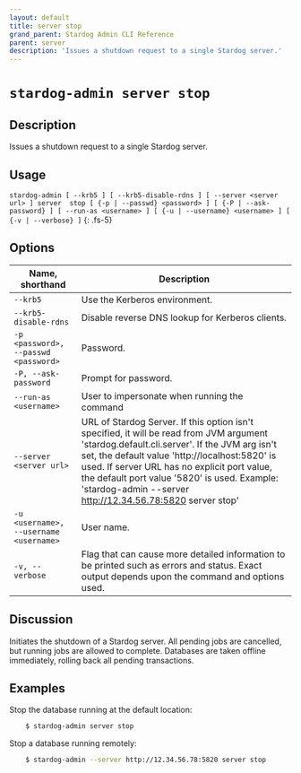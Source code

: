 ```yaml
---
layout: default
title: server stop
grand_parent: Stardog Admin CLI Reference
parent: server
description: 'Issues a shutdown request to a single Stardog server.'
---
```


#  `stardog-admin server stop` 
## Description
Issues a shutdown request to a single Stardog server.<br>
## Usage
`stardog-admin [ --krb5 ] [ --krb5-disable-rdns ] [ --server <server url> ] server  stop [ {-p | --passwd} <password> ] [ {-P | --ask-password} ] [ --run-as <username> ] [ {-u | --username} <username> ] [ {-v | --verbose} ]`
{: .fs-5}
## Options

Name, shorthand | Description 
---|---
`--krb5` | Use the Kerberos environment.
`--krb5-disable-rdns` | Disable reverse DNS lookup for Kerberos clients.
`-p <password>, --passwd <password>` | Password.
`-P, --ask-password` | Prompt for password.
`--run-as <username>` | User to impersonate when running the command
`--server <server url>` | URL of Stardog Server. If this option isn't specified, it will be read from JVM argument 'stardog.default.cli.server'. If the JVM arg isn't set, the default value 'http://localhost:5820' is used. If server URL has no explicit port value, the default port value '5820' is used.  Example: 'stardog-admin --server http://12.34.56.78:5820 server stop' 
`-u <username>, --username <username>` | User name.
`-v, --verbose` | Flag that can cause more detailed information to be printed such as errors and status. Exact output depends upon the command and options used.

## Discussion
Initiates the shutdown of a Stardog server. All pending jobs are cancelled, but running jobs are allowed to complete. Databases are taken offline immediately, rolling back all pending transactions.

## Examples
Stop the database running at the default location:
```bash
    $ stardog-admin server stop
```
Stop a database running remotely:
```bash
    $ stardog-admin --server http://12.34.56.78:5820 server stop
```

